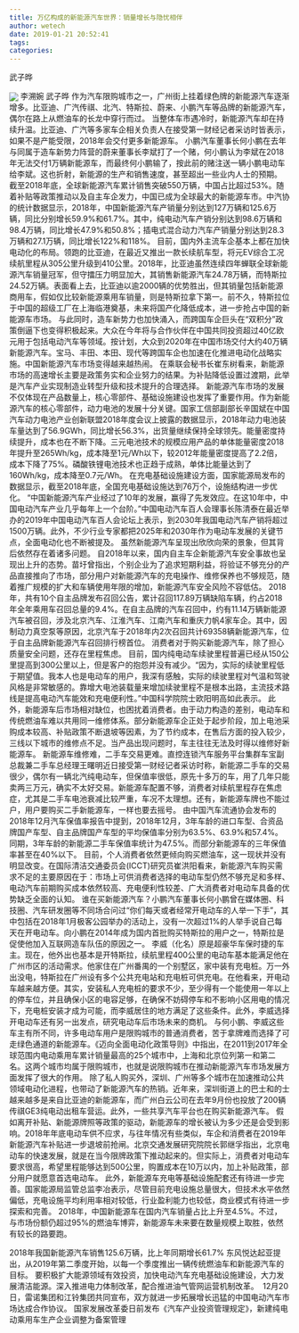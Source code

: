 ```yaml
---
title: 万亿构成的新能源汽车世界：销量增长与隐忧相伴
author: wetech
date: 2019-01-21 20:52:41
tags: 
categories: 
---
```

武子晔
<!-- more -->
<img align="center" border="0" src="https://imgcdn.yicai.com/uppics/images/2019/01/966854db81881594be89a689dbe7e7f1.jpg" />
李溯婉
武子晔
作为汽车限购城市之一，广州街上挂着绿色牌的新能源汽车逐渐增多。比亚迪、广汽传祺、北汽、特斯拉、蔚来、小鹏汽车等品牌的新能源汽车，偶尔在路上从燃油车的长龙中穿行而过。
当整体车市遇冷时，新能源汽车却在持续升温。比亚迪、广汽等多家车企相关负责人在接受第一财经记者采访时皆表示，如果不是产能受限，2018年会交付更多新能源车。
小鹏汽车董事长何小鹏在去年与同属于造车新势力阵营的蔚来董事长李斌打了一个赌，何小鹏认为李斌在2018年无法交付1万辆新能源车，而最终何小鹏输了，按此前的赌注送一辆小鹏电动车给李斌。这也折射，新能源的生产和销售速度，甚至超出一些业内人士的预期。
截至2018年底，全球新能源汽车累计销售突破550万辆，中国占比超过53%。随着补贴等政策推动以及自主车企发力，中国已成为全球最大的新能源车市。中汽协的统计数据显示，2018年，中国新能源汽车产销量分别达到127万辆和125.6万辆，同比分别增长59.9%和61.7%。其中，纯电动汽车产销分别达到98.6万辆和98.4万辆，同比增长47.9%和50.8%；插电式混合动力汽车产销量分别达到28.3万辆和27.1万辆，同比增长122%和118%。
目前，国内外主流车企基本上都在加快电动化的布局。领跑的比亚迪，在最近又推出一款长续航车型，将元EV综合工况续航里程从305公里升级到410公里。2018年，比亚迪虽然连续四年蝉联全球新能源汽车销量冠军，但守擂压力明显加大，其销售新能源汽车24.78万辆，而特斯拉24.52万辆。表面看上去，比亚迪以逾2000辆的优势胜出，但其销量包括新能源商用车，假如仅比较新能源乘用车销量，则是特斯拉拿下第一。前不久，特斯拉位于中国的超级工厂在上海临港奠基，未来将国产化降低成本，进一步抢占中国的新能源车市场。
与此同时，造车新势力也加快涌入，而跨国车企巨头在“双积分”政策倒逼下也变得积极起来。大众在今年将与合作伙伴在中国共同投资超过40亿欧元用于包括电动汽车等领域。按计划，大众到2020年在中国市场交付大约40万辆新能源汽车。宝马、丰田、本田、现代等跨国车企也加速在化推进电动化战略实施。中国新能源汽车市场变得越来越热闹。
在乘联会秘书长崔东树看来，新能源市场的高速增长主要是政策务实和企业努力的结果。为补贴降低设置过渡期，此举是汽车产业实现制造业转型升级和技术提升的合理选择。
新能源汽车市场的发展不仅体现在产品数量上，核心零部件、基础设施建设也发挥了重要作用。作为新能源汽车的核心零部件，动力电池的发展十分关键。国家工信部副部长辛国斌在中国汽车动力电池产业创新联盟2018年度会议上披露的数据显示，2018年动力电池装车量达到了56.9GWh，同比增长56.3%，出货量继续保持全球领先。能量密度持续提升，成本也在不断下降。三元电池技术的规模应用产品的单体能量密度2018年提升至265Wh/kg，成本降至1元/Wh以下，较2012年能量密度提高了2.2倍，成本下降了75%。磷酸铁锂电池技术也正趋于成熟，单体比能量达到了160Wh/kg，成本降至0.7元/Wh。
在充电基础设施建设方面，国家能源局发布的数据显示，截至2018年底，全国充电基础设施达到76万个，设施结构进一步优化。
“中国新能源汽车产业经过了10年的发展，赢得了先发效应。在这10年中，中国电动汽车产业几乎每年上一个台阶。”中国电动汽车百人会理事长陈清泰在最近举办的2019年中国电动汽车百人会论坛上表示，到2030年我国电动汽车产销将超过1500万辆。此外，不少行业专家都把2025年和2030年作为电动车发展的关键节点，全面电动化也不断被提及。
虽然新能源汽车呈现出欣欣向荣的景象，但其背后依然存在着诸多问题。
自2018年以来，国内自主车企新能源汽车安全事故也呈现出上升的态势。苗圩曾指出，个别企业为了追求短期利益，将验证不够充分的产品直接推向了市场，部分用户对新能源汽车的充电操作、维修保养也不够规范，随着推广规模的扩大和车辆使用年限的增加，新能源汽车安全风险不容低估。
2018年，共有10个自主品牌发布召回公告，累计召回117.89万辆缺陷车辆，约占2018年全年乘用车召回总量的9.4%。在自主品牌的汽车召回中，约有11.14万辆新能源汽车被召回，涉及北京汽车、江淮汽车、江南汽车和重庆力帆4家车企。其中，因制动力真空泵等原因，北京汽车于2018年内2次召回共计69358辆新能源汽车，位于自主品牌新能源汽车召回排行榜首位。
消费者对于购买新能源汽车，除了担心质量安全问题，还存在里程焦虑。
目前，国内纯电动车续驶里程普遍已经从150公里提高到300公里以上，但是客户的抱怨并没有减少。“因为，实际的续驶里程低于期望值。我本人也是电动车的用户，我深有感触，实际的续驶里程对气温和驾驶风格是非常敏感的。靠增大电池装载量来增加续驶里程不是根本出路，主流技术路线是提高电动汽车能效和充电便利性。”中国科学院院士欧阳明高如此表示。
此外，新能源车后市场相对缺位，也困扰着消费者。由于动力构造的差别，电动车和传统燃油车难以共用同一维修体系。部分新能源车企正处于起步阶段，加上电池采购成本较高、补贴政策不断退坡等因素，为了节约成本，在售后方面的投入较少，三线以下城市的维修点不足。当产品出现问题时，车主往往无法及时得以维修好新能源车。
新能源车维修难，二手车交易更难。直控连锁汽车服务平台集群车宝副总裁兼二手车总经理王曙明近日接受第一财经记者采访时称，新能源二手车的交易很少，偶尔有一辆北汽纯电动车，但保值率很低，原先十多万的车，用了几年只能卖两三万元，确实不太好交易。新能源车配置不够，消费者对续航里程存在焦虑症，尤其是二手车电池衰减比较严重，车况不太理想。还有，新能源车牌也不能过户，用户要购买二手新能源车，一样也要去摇号。
由中国汽车流通协会发布的2018年12月汽车保值率报告中提到，2018年12月，3年车龄的进口车型、合资品牌国产车型、自主品牌国产车型的平均保值率分别为63.5%、63.9%和57.4%。同期，3年车龄的新能源二手车保值率统计为47.5%。而部分新能源车的三年保值率甚至在40%以下。
目前，个人消费者依然更倾向购买燃油车，这一现状并没有明显改变。在国际清洁交通委员会(ICCT)研究员崔洪阳看来，新能源汽车购买需求不足的主要原因在于：市场上可供消费者选择的电动车型仍然不够充足和多样、电动汽车前期购买成本依然较高、充电便利性较差、广大消费者对电动车具备的优势缺乏全面的认知。
谁在买新能源汽车？小鹏汽车董事长何小鹏曾在媒体圈、科技圈、汽车研发圈等不同场合问过“你们每天或者经常开电动车的人举一下手”，其中包括在2018年1月极客公园举办的活动上，没有一次超过1%的人举手说自己每天在开电动车。向小鹏在2014年成为国内首批购买特斯拉的用户之一，特斯拉是促使他加入互联网造车队伍的原因之一。
李威（化名）原是超豪华车保时捷的车主。现在，他外出也基本是开特斯拉，续航里程400公里的电动车基本能满足他在广州市区的活动需求。他家住在广州番禺的一个别墅区，家中装有充电桩。万一外出没电，特斯拉在广州设有多个公共充电站和充电桩可供充电。在他看来，开电动车越来越方便。其实，安装私人充电桩的要求不少，至少得有一个能使用一年以上的停车位，并且确保小区的电容足够，在确保不妨碍停车和不影响小区用电的情况下，充电桩安装才成为可能，而李威居住的地方满足了这些条件。此外，李威选择开电动车还有另一出发点，研究电动车后市场未来的商机。
与何小鹏、李威这些车主有所不同，许多电动车用户是限购城市的普通消费者，苦于拿牌难而选择了可走绿色通道的新能源车。《迈向全面电动化政策导则》中指出，在2011到2017年全球范围内电动乘用车累计销量最高的25个城市中，上海和北京位列第一和第二名。这两个城市均属于限购城市，也就是说限购城市在推动新能源汽车市场发展方面发挥了很大的作用。
除了私人购买外，深圳、广州等多个城市在加速推动公共领域电动化进程，也带动了新能源汽车的热销。近年来，深圳街道上的巴士和的士越来越多是来自比亚迪的新能源车，而广州白云公司在去年9月份也投放了200辆传祺GE3纯电动出租车营运。此外，一些共享汽车平台也在购买新能源汽车。
假如离开补贴、新能源牌照等政策的驱动，新能源车的增长被认为多少还是会受到影响。2018年年底电动车供不应求，与往年情况有些类似，车企和消费者在2019年新能源汽车补贴进一步退坡前抢闸。北京交通发展研究院院长郭继孚指出，北京电动车的快速发展，就是在当今限牌政策下推动起来的。但实际上，消费者对电动车要求很高，希望里程能够达到500公里，购置成本在10万以内，加上补贴政策，部分用户就愿意首选电动车。
此外，新能源车充电等基础设施配套还有待进一步完善。国家能源局监管总监李冶表示，尽管目前充电设施总量很大，但技术水平依然偏低，充电设施平均利用率相对较低，行业盈利能力也较低，商业模式有待进一步探索和完善。
2018年，中国新能源车在国内汽车销量占比上升至4.5%。不过，与市场份额仍超过95%的燃油车博弈，新能源车未来要在数量规模上取胜，依然有较长的路要跑。
 
 
2018年我国新能源汽车销售125.6万辆，比上年同期增长61.7%
东风悦达起亚提出，从2019年第二季度开始，以每一个季度推出一辆传统燃油车和新能源汽车的目标。
要积极扩大能源领域有效投资，加快电动汽车充电基础设施建设，大力发展清洁能源。深入推进电力体制改革，配合推进油气管网运营机制改革。 
12月20日，雷诺集团和江铃集团共同宣布，双方就进一步拓展增长迅猛的中国电动汽车市场达成合作协议。 
国家发展改革委日前发布《汽车产业投资管理规定》，新建纯电动乘用车生产企业调整为备案管理
